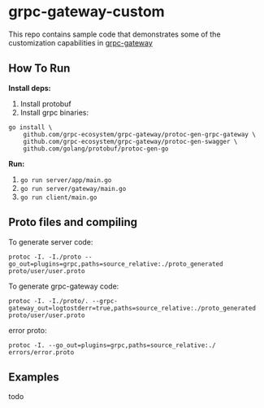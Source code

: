 # grpc-gateway-custom

This repo contains sample code that demonstrates some of the customization capabilities in [grpc-gateway](https://github.com/grpc-ecosystem/grpc-gateway)

## How To Run

**Install deps:**
1. Install protobuf
2. Install grpc binaries:
```shell script
go install \
    github.com/grpc-ecosystem/grpc-gateway/protoc-gen-grpc-gateway \
    github.com/grpc-ecosystem/grpc-gateway/protoc-gen-swagger \
    github.com/golang/protobuf/protoc-gen-go
```

**Run:**
1. `go run server/app/main.go`
2. `go run server/gateway/main.go`
3. `go run client/main.go`

## Proto files and compiling

To generate server code:
```shell
protoc -I. -I./proto --go_out=plugins=grpc,paths=source_relative:./proto_generated proto/user/user.proto
```

To generate grpc-gateway code:
```shell
protoc -I. -I./proto/. --grpc-gateway_out=logtostderr=true,paths=source_relative:./proto_generated proto/user/user.proto
```

error proto:
```shell
protoc -I. --go_out=plugins=grpc,paths=source_relative:./  errors/error.proto
```

## Examples

todo